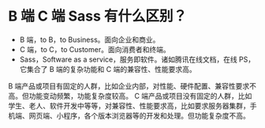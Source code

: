 # B 端 C 端 Sass 有什么区别？

- B 端，to B，to Business。面向企业和商业。
- C 端，to C，to Customer。面向消费者和终端。
- Sass，Software as a service，服务即软件。诸如腾讯在线文档，在线 PS，它集合了 B 端的复杂功能和 C 端的兼容性、性能要求高。

B 端产品或项目有固定的人群，比如企业内部，对性能、硬件配置、兼容性要求不高。但功能变动频繁，功能复杂度较高。
C 端产品或项目没有固定的人群，比如学生、老人、软件开发中等等，对兼容性、性能要求高，比如要求服务器集群，手机端、网页端、小程序，各个版本浏览器等的开发和处理。但功能复杂度不高。
